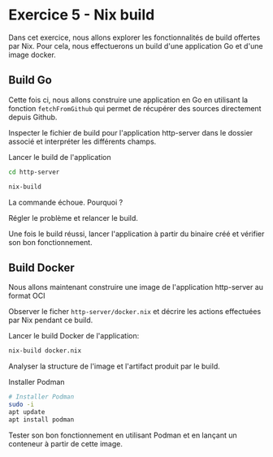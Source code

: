 # Exercice 5 - Nix build

Dans cet exercice, nous allons explorer les fonctionnalités de build offertes par Nix.
Pour cela, nous effectuerons un build d'une application Go et d'une image docker.

## Build Go

Cette fois ci, nous allons construire une application en Go en utilisant la fonction `fetchFromGithub` qui permet de récupérer des sources directement depuis Github.

Inspecter le fichier de build pour l'application http-server dans le dossier associé et interpréter les différents champs.

Lancer le build de l'application
```bash
cd http-server

nix-build
```

La commande échoue. Pourquoi ?

Régler le problème et relancer le build.

Une fois le build réussi, lancer l'application à partir du binaire créé et vérifier son bon fonctionnement.


## Build Docker

Nous allons maintenant construire une image de l'application http-server au format OCI

Observer le ficher `http-server/docker.nix` et décrire les actions effectuées par Nix pendant ce build.

Lancer le build Docker de l'application:
```bash
nix-build docker.nix
```

Analyser la structure de l'image et l'artifact produit par le build.

Installer Podman
```bash
# Installer Podman
sudo -i
apt update
apt install podman
```

Tester son bon fonctionnement en utilisant Podman et en lançant un conteneur à partir de cette image.
